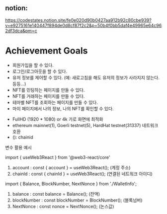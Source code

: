 ## notion: 
https://codestates.notion.site/fe0e020d90b0427aa912b92c80cbe939?v=e9275161e140447f894de0d8cf87f2c2&p=50b4f0bb5daf4e49965e64c962df3dca&pm=c

# Achievement Goals

* 회원가입을 할 수 있다.
* 로그인/로그아웃을 할 수 있다.
* 유저 정보를 제어할 수 있다. (예: 새로고침을 해도 유저의 정보가 사라지지 않는다. 등등…)
* NFT를 민팅하는 페이지를 만들 수 있다.
* NFT를 거래하는 페이지를 만들 수 있다.
* 테마별 NFT를 조회하는 페이지를 만들 수 있다.
* 마이 페이지에서 나의 정보, 나의 NFT를 확인할 수 있다.


- FullHD (1920 \* 1080) or 4k 가로 화면에 최적화
- ethereum mainnet(1), Goerli testnet(5), HardHat testnet(31337) 네트워크 호환
- (): chainid

변수 활용 예시

import { useWeb3React } from '@web3-react/core'

1. account : const { account } = useWeb3React(); (계정 주소)
2. chainId : const { chainId } = useWeb3React(); (연결된 네트워크 아이디)

import { Balance, BlockNumber, NextNonce } from './WalletInfo';

1. balance : const balance = Balance(); (잔액)
2. blockNumber : const blockNumber = BlockNumber(); (블록넘버)
3. NextNonce : const nonce = NextNonce(); (논스값)
